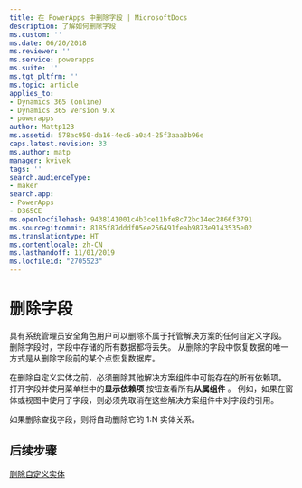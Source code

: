 ```yaml
---
title: 在 PowerApps 中删除字段 | MicrosoftDocs
description: 了解如何删除字段
ms.custom: ''
ms.date: 06/20/2018
ms.reviewer: ''
ms.service: powerapps
ms.suite: ''
ms.tgt_pltfrm: ''
ms.topic: article
applies_to:
- Dynamics 365 (online)
- Dynamics 365 Version 9.x
- powerapps
author: Mattp123
ms.assetid: 578ac950-da16-4ec6-a0a4-25f3aaa3b96e
caps.latest.revision: 33
ms.author: matp
manager: kvivek
tags: ''
search.audienceType:
- maker
search.app:
- PowerApps
- D365CE
ms.openlocfilehash: 9438141001c4b3ce11bfe8c72bc14ec2866f3791
ms.sourcegitcommit: 8185f87dddf05ee256491feab9873e9143535e02
ms.translationtype: HT
ms.contentlocale: zh-CN
ms.lasthandoff: 11/01/2019
ms.locfileid: "2705523"
---
```

# <a name="delete-fields"></a>删除字段

<a name="BKMK_DeletingFields"></a>   
 
 具有系统管理员安全角色用户可以删除不属于托管解决方案的任何自定义字段。 删除字段时，字段中存储的所有数据都将丢失。 从删除的字段中恢复数据的唯一方式是从删除字段前的某个点恢复数据库。  
  
 在删除自定义实体之前，必须删除其他解决方案组件中可能存在的所有依赖项。 打开字段并使用菜单栏中的**显示依赖项** 按钮查看所有**从属组件** 。 例如，如果在窗体或视图中使用了字段，则必须先取消在这些解决方案组件中对字段的引用。  
  
 如果删除查找字段，则将自动删除它的 1:N 实体关系。  

 ## <a name="next-steps"></a>后续步骤

 [删除自定义实体](data-platform-delete-entity.md)
